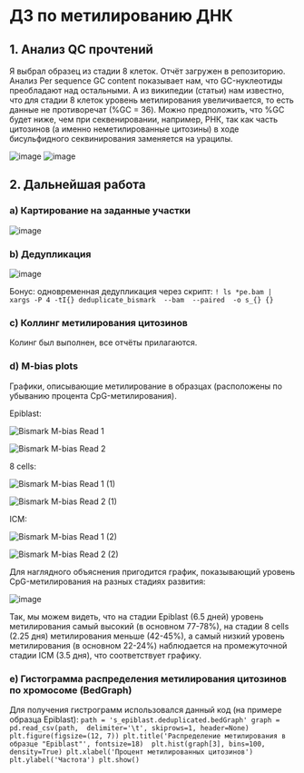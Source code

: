 # ДЗ по метилированию ДНК
## 1. Анализ QC прочтений
Я выбрал образец из стадии 8 клеток. Отчёт загружен в репозиторию. Анализ Per sequence GC content показывает нам, что GC-нуклеотиды преобладают над остальными. А из википедии (статьи) нам известно, что для стадии 8 клеток уровень метилирования увеличивается, то есть данные не противоречат (%GC = 36). Можно предположить, что %GC будет ниже, чем при секвенировании, например, РНК, так как часть цитозинов (а именно неметилированные цитозины) в ходе бисульфидного секвинирования заменяется на урацилы.

![image](https://user-images.githubusercontent.com/93254228/154434313-2c740a8c-8627-49ba-8e35-6ea6d3550a09.png)
![image](https://user-images.githubusercontent.com/93254228/154434385-6a4bffd0-2b7b-46cf-ba67-12a8fcd320b4.png)

## 2. Дальнейшая работа
### a) Картирование на заданные участки

![image](https://user-images.githubusercontent.com/93254228/154446119-5f96a7a6-9bcb-4dad-b9fe-3fadf7f62b5a.png)

### b) Дедупликация

![image](https://user-images.githubusercontent.com/93254228/154454832-6e5a9775-0337-4617-9e0e-528f08b2f281.png)

Бонус: одновременная дедупликация через скрипт: `! ls *pe.bam | xargs -P 4 -tI{} deduplicate_bismark  --bam  --paired  -o s_{} {}`

### c) Коллинг метилирования цитозинов 
Колинг был выполнен, все отчёты прилагаются.
### d) M-bias plots
Графики, описывающие метилирование в образцах (расположены по убыванию процента CpG-метилирования).

Epiblast:

![Bismark M-bias Read 1](https://user-images.githubusercontent.com/93254228/154489509-33eee5ac-a04d-491f-bc51-b03d466abcd3.png)

![Bismark M-bias Read 2](https://user-images.githubusercontent.com/93254228/154489542-35f13972-4e51-4ada-9208-e825f9dbf2fd.png)

8 cells:

![Bismark M-bias Read 1 (1)](https://user-images.githubusercontent.com/93254228/154489764-6fa077a4-c25a-49ae-b2a7-bf549abb438f.png)

![Bismark M-bias Read 2 (1)](https://user-images.githubusercontent.com/93254228/154489802-2b82f86e-1c80-45a9-b332-d3c840107658.png)

ICM:

![Bismark M-bias Read 1 (2)](https://user-images.githubusercontent.com/93254228/154489918-b57c0ee7-23a1-40ce-a1c8-c9552470d0d1.png)

![Bismark M-bias Read 2 (2)](https://user-images.githubusercontent.com/93254228/154489951-ecd35624-963c-4963-958b-5142544cb095.png)

Для наглядного объяснения пригодится график, показывающий уровень CpG-метилирования на разных стадиях развития:

![image](https://user-images.githubusercontent.com/93254228/154490202-7377343b-742d-46ef-9a08-09e28d6023c6.png)

Так, мы можем видеть, что на стадии Epiblast (6.5 дней) уровень метилирования самый высокий (в основном 77-78%), на стадии 8 cells (2.25 дня) метилирования меньше (42-45%), а самый низкий уровень метилирования (в основном 22-24%) наблюдается на промежуточной стадии ICM (3.5 дня), что соответствует графику.

### e) Гистограмма распределения метилирования цитозинов по хромосоме (BedGraph)
Для получения гистрограмм использовался данный код (на примере образца Epiblast):
`path = 's_epiblast.deduplicated.bedGraph'
graph = pd.read_csv(path,  delimiter='\t', skiprows=1, header=None)
plt.figure(figsize=(12, 7))
plt.title('Распределение метилирования в образце "Epiblast"', fontsize=18) 
plt.hist(graph[3], bins=100, density=True)
plt.xlabel('Процент метилированных цитозинов')
plt.ylabel('Частота')
plt.show()`
